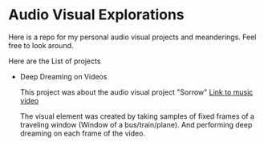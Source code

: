 # Audio Visual Explorations
Here is a repo for my personal audio visual projects and meanderings.
Feel free to look around.

Here are the List of projects

* Deep Dreaming on Videos
  
  This project was about the audio visual project "Sorrow" [Link to music video](https://youtu.be/Pl-T0oyERCE)
  
  The visual element was created by taking samples of fixed frames of a traveling window (Window of a bus/train/plane). And performing deep dreaming on each frame of the video.
